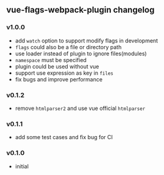 ## vue-flags-webpack-plugin changelog
### v1.0.0
* add `watch` option to support modify flags in development
* `flags` could also be a file or directory path
* use loader instead of plugin to ignore files(modules)
* `namespace` must be specified
* plugin could be used without vue
* support use expression as key in `files`
* fix bugs and improve performance

### v0.1.2
* remove `htmlparser2` and use vue official `htmlparser`

### v0.1.1
* add some test cases and fix bug for CI

### v0.1.0
* initial
